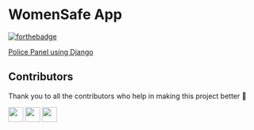 # WomenSafe App


[![forthebadge](https://forthebadge.com/images/badges/built-for-android.svg)](https://github.com/kazimsayed954/WomenSafe-App)

[Police Panel using Django](https://github.com/kazimsayed954/Police-Panel-WomenSafe)

## Contributors

Thank you to all the contributors who help in making this project better :raised_hands:

<a href="https://github.com/abhishekgupta368"><img src="https://github.com/abhishekgupta368.png" width="30" /></a>
<a href="https://github.com/maharishi1"><img src="https://github.com/maharishi1.png" width="30" /></a>
<a href="https://github.com/TheRealTechWiz"><img src="https://github.com/TheRealTechWiz.png" width="30" /></a>

